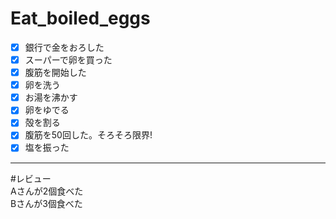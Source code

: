 # Eat_boiled_eggs  
- [x] 銀行で金をおろした  
- [x] スーパーで卵を買った  
- [x] 腹筋を開始した  
- [x] 卵を洗う  
- [x] お湯を沸かす  
- [x] 卵をゆでる  
- [x] 殻を割る  
- [x] 腹筋を50回した。そろそろ限界!  
- [x] 塩を振った  
---  
#レビュー  
Aさんが2個食べた  
Bさんが3個食べた  
